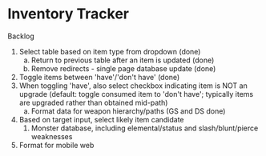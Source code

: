 Inventory Tracker
=======
Backlog
<ol type="1">
<li>Select table based on item type from dropdown (done)
<ol type="a">
<li>Return to previous table after an item is updated (done)
<li>Remove redirects - single page database update (done)
</ol>
<li>Toggle items between 'have'/'don't have' (done)
<li>When toggling 'have', also select checkbox indicating item is NOT an upgrade (default: toggle consumed item to 'don't have'; typically items are upgraded rather than obtained mid-path)
<ol type="a">
<li>Format data for weapon hierarchy/paths (GS and DS done)
</ol>
<li>Based on target input, select likely item candidate
<ol>
<li>Monster database, including elemental/status and slash/blunt/pierce weaknesses
</ol>
<li>Format for mobile web
<ol>
